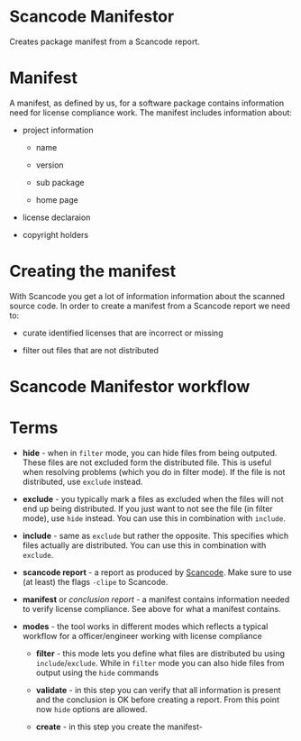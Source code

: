 # Scancode Manifestor

Creates package manifest from a Scancode report.

# Manifest

A manifest, as defined by us, for a software package contains information need for license compliance work. The manifest includes information about:

* project information

    * name

    * version

    * sub package

    * home page

* license declaraion

* copyright holders

# Creating the manifest

With Scancode you get a lot of information information about the
scanned source code. In order to create a manifest from a Scancode report we need to:

* curate identified licenses that are incorrect or missing

* filter out files that are not distributed

# Scancode Manifestor workflow


# Terms

* **hide** - when in `filter` mode, you can hide files from being outputed. These files are not excluded form the distributed file. This is useful when resolving problems (which you do in filter mode). If the file is not distributed, use `exclude` instead.

* **exclude** - you typically mark a files as excluded when the files will not end up being distributed. If you just want to not see the file (in filter mode), use `hide` instead. You can use this in combination with `include`.

* **include** - same as `exclude` but rather the opposite. This specifies which files actually are distributed. You can use this in combination with `exclude`.

* **scancode report** - a report as produced by [Scancode](https://github.com/nexB/scancode-toolkit). Make sure to use (at least) the flags `-clipe` to Scancode.

* **manifest** or *conclusion report* - a manifest contains information needed to verify license compliance. See above for what a manifest contains.

* **modes** - the tool works in different modes which reflects a typical workflow for a officer/engineer working with license compliance

    * **filter** - this mode lets you define what files are distributed bu using `include`/`exclude`. While in `filter` mode you can also hide files from output using the `hide` commands

    * **validate** - in this step you can verify that all information is present and the conclusion is OK before creating a report. From this point now `hide` options are allowed.

    * **create** - in this step you create the manifest-



